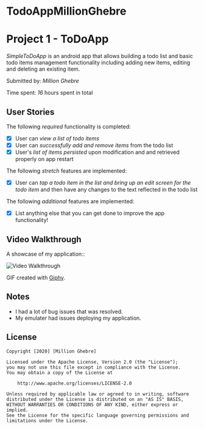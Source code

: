 # TodoAppMillionGhebre
# Project 1 - ToDoApp

*SimpleToDoApp* is an android app that allows building a todo list and basic todo items management functionality including adding new items, editing and deleting an existing item.

Submitted by: *Million Ghebre*

Time spent: *16* hours spent in total

## User Stories

The following *required* functionality is completed:

* [X] User can *view a list of todo items*
* [X] User can *successfully add and remove items* from the todo list
* [X] User's *list of items persisted* upon modification and and retrieved properly on app restart

The following *stretch* features are implemented:

* [x] User can *tap a todo item in the list and bring up an edit screen for the todo item* and then have any changes to the text reflected in the todo list

The following *additional* features are implemented:

* [x] List anything else that you can get done to improve the app functionality!

## Video Walkthrough

A showcase of my application::

<img src='https://media.giphy.com/media/PnmZsqOUWusH0ZFf6Y/giphy.gif' title='Video Walkthrough' width='' alt='Video Walkthrough' />

GIF created with [Giphy](http://www.giphy.com/).

## Notes

- I had a lot of bug issues that was resolved.
- My emulater had issues deploying my application.

## License

    Copyright [2020] [Million Ghebre]

    Licensed under the Apache License, Version 2.0 (the "License");
    you may not use this file except in compliance with the License.
    You may obtain a copy of the License at

        http://www.apache.org/licenses/LICENSE-2.0

    Unless required by applicable law or agreed to in writing, software
    distributed under the License is distributed on an "AS IS" BASIS,
    WITHOUT WARRANTIES OR CONDITIONS OF ANY KIND, either express or implied.
    See the License for the specific language governing permissions and
    limitations under the License.
